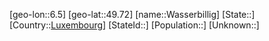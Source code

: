 ﻿---
location: [49.72,6.5]
type: City
tags:
- geo/City


SpocWebEntityId: 35465
isDeleted: false
confidential: public

---
[geo-lon::6.5]
[geo-lat::49.72]
[name::Wasserbillig]
[State::]
[Country::[Luxembourg](geo/Continent/Europe/Luxembourg.md)]
[StateId::]
[Population::]
[Unknown::]

